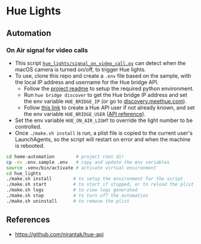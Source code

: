 # Hue Lights

## Automation

### On Air signal for video calls

- This script [`hue_lights/signal_on_video_call.py`](https://github.com/nirantak/home-automation/blob/main/hue_lights/signal_on_video_call.py) can detect when the macOS camera is turned on/off, to trigger Hue lights.
- To use, clone this repo and create a `.env` file based on the sample, with the local IP address and username for the Hue bridge API.
  - Follow the [project readme](https://github.com/nirantak/home-automation#setting-up) to setup the required python environment.
  - Run `hue bridge discover` to get the Hue bridge IP address and set the env variable `HUE_BRIDGE_IP` (or go to [discovery.meethue.com](https://discovery.meethue.com/)).
  - Follow [this link](https://developers.meethue.com/develop/get-started-2/#so-lets-get-started) to create a Hue API user if not already known, and set the env variable `HUE_BRIDGE_USER` ([API reference](https://developers.meethue.com/develop/hue-api/7-configuration-api/#create-user)).
- Set the env variable `HUE_ON_AIR_LIGHT` to override the light number to be controlled.
- Once `./make.sh install` is run, a plist file is copied to the current user's LaunchAgents, so the script will restart on error and when the machine is rebooted.

```bash
cd home-automation        # project root dir
cp -nv .env.sample .env   # copy and update the env variables
source .venv/bin/activate # activate virtual environment
cd hue_lights
./make.sh install        # to setup the environment for the script
./make.sh start          # to start if stopped, or to reload the plist
./make.sh logs           # to view logs generated
./make.sh stop           # to turn off the automation
./make.sh uninstall      # to remove the plist
```

## References

- https://github.com/nirantak/hue-api

